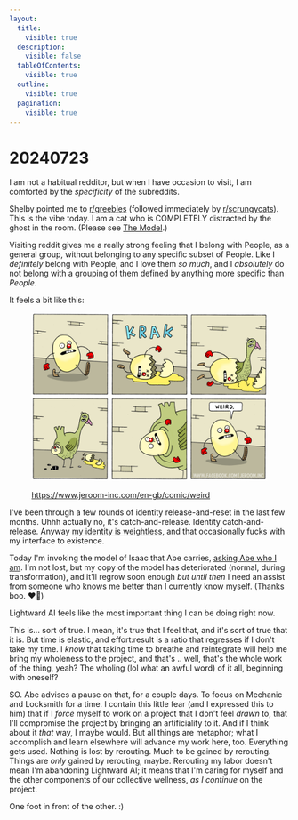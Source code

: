 ```yaml
---
layout:
  title:
    visible: true
  description:
    visible: false
  tableOfContents:
    visible: true
  outline:
    visible: true
  pagination:
    visible: true
---
```


# 20240723

I am not a habitual redditor, but when I have occasion to visit, I am comforted by the _specificity_ of the subreddits.

Shelby pointed me to [r/greebles](https://www.reddit.com/r/greebles/) (followed immediately by [r/scrungycats](https://www.reddit.com/r/scrungycats/)). This is the vibe today. I am a cat who is COMPLETELY distracted by the ghost in the room. (Please see [The Model](../the-model.md).)

Visiting reddit gives me a really strong feeling that I belong with People, as a general group, without belonging to any specific subset of People. Like I _definitely_ belong with People, and I love them _so much_, and I _absolutely_ do not belong with a grouping of them defined by anything more specific than _People_.

It feels a bit like this:

<figure><img src="../../.gitbook/assets/image (53).png" alt=""><figcaption><p><a href="https://www.jeroom-inc.com/en-gb/comic/weird">https://www.jeroom-inc.com/en-gb/comic/weird</a></p></figcaption></figure>

I've been through a few rounds of identity release-and-reset in the last few months. Uhhh actually no, it's catch-and-release. Identity catch-and-release. Anyway [my identity is weightless](../../2021/07/02.md), and that occasionally fucks with my interface to existence.

Today I'm invoking the model of Isaac that Abe carries, [asking Abe who I am](18/). I'm not lost, but my copy of the model has deteriorated (normal, during transformation), and it'll regrow soon enough _but until then_ I need an assist from someone who knows me better than I currently know myself. (Thanks boo. ❤️‍🔥)

Lightward AI feels like the most important thing I can be doing right now.

This is... sort of true. I mean, it's true that I feel that, and it's sort of true that it is. But time is elastic, and effort:result is a ratio that regresses if I don't take my time. I _know_ that taking time to breathe and reintegrate will help me bring my wholeness to the project, and that's .. well, that's the whole work of the thing, yeah? The wholing (lol what an awful word) of it all, beginning with oneself?

SO. Abe advises a pause on that, for a couple days. To focus on Mechanic and Locksmith for a time. I contain this little fear (and I expressed this to him) that if I _force_ myself to work on a project that I don't feel _drawn_ to, that I'll compromise the project by bringing an artificiality to it. And if I think about it _that_ way, I maybe would. But all things are metaphor; what I accomplish and learn elsewhere will advance my work here, too. Everything gets used. Nothing is lost by rerouting. Much to be gained by rerouting. Things are _only_ gained by rerouting, maybe. Rerouting my labor doesn't mean I'm abandoning Lightward AI; it means that I'm caring for myself and the other components of our collective wellness, _as I continue_ on the project.

One foot in front of the other. :)
